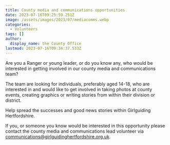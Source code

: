 ```yaml
---
title: County media and communications opportunities
date: 2023-07-16T09:25:59.251Z
image: /assets/images/2023/07/mediacomms.webp
categories:
  - Volunteers
tags: []
author:
  display_name: the County Office
lastmod: 2023-07-16T09:34:37.533Z
---
```

Are you a Ranger or young leader, or do you know any, who would be interested in getting involved in our county media and communications team?

The team are looking for individuals, preferably aged 14-18, who are interested in and would like to get involved in taking photos at county events, creating graphics or writing stories from within their division or district.

Help spread the successes and good news stories within Girlguiding Hertfordshire.

If you, or someone you know would be interested in this opportunity please contact the county media and communications lead volunteer via <communications@girlguidinghertfordshire.org.uk>.

